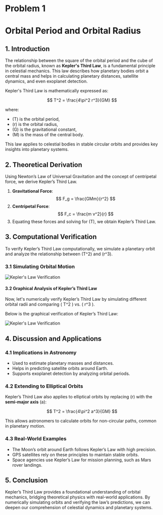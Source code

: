 # Problem 1

# Orbital Period and Orbital Radius

## 1. Introduction

The relationship between the square of the orbital period and the cube of the orbital radius, known as **Kepler's Third Law**, is a fundamental principle in celestial mechanics. This law describes how planetary bodies orbit a central mass and helps in calculating planetary distances, satellite dynamics, and even exoplanet detection.

Kepler's Third Law is mathematically expressed as:

$$
T^2 = \frac{4\pi^2 r^3}{GM}
$$

where:

- \(T\) is the orbital period,
- \(r\) is the orbital radius,
- \(G\) is the gravitational constant,
- \(M\) is the mass of the central body.

This law applies to celestial bodies in stable circular orbits and provides key insights into planetary systems.

## 2. Theoretical Derivation

Using Newton’s Law of Universal Gravitation and the concept of centripetal force, we derive Kepler’s Third Law.

1. **Gravitational Force**:
   $$
   F_g = \frac{GMm}{r^2}
   $$
2. **Centripetal Force**:
   $$
   F_c = \frac{m v^2}{r}
   $$
3. Equating these forces and solving for \(T\), we obtain Kepler’s Third Law.

## 3. Computational Verification

To verify Kepler’s Third Law computationally, we simulate a planetary orbit and analyze the relationship between \(T^2\) and \(r^3\).

### 3.1 Simulating Orbital Motion

<!-- ```python
import numpy as np
import matplotlib.pyplot as plt
import matplotlib.animation as animation

# Constants
G = 6.67430e-11  # Gravitational constant (m^3 kg^-1 s^-2)
M_sun = 1.989e30  # Mass of the Sun (kg)
r = 1.5e11  # 1 AU in meters

# Orbital Period Calculation
T = np.sqrt((4 * np.pi**2 * r**3) / (G * M_sun))
omega = 2 * np.pi / T  # Angular velocity

time_steps = 500

t = np.linspace(0, T, time_steps)
x = r * np.cos(omega * t)
y = r * np.sin(omega * t)

fig, ax = plt.subplots(figsize=(6,6))
ax.set_xlim(-1.2*r, 1.2*r)
ax.set_ylim(-1.2*r, 1.2*r)
ax.set_xlabel("X Position (m)")
ax.set_ylabel("Y Position (m)")
ax.set_title("Planetary Orbit Around the Sun")
ax.plot(0, 0, 'yo', markersize=12, label="Sun")
planet, = ax.plot([], [], 'bo', markersize=8, label="Planet")

def animate(i):
    planet.set_data([x[i]], [y[i]])
    return planet,

ani = animation.FuncAnimation(fig, animate, frames=len(t), interval=20, blit=True)
plt.legend()
plt.show()
``` -->


![Kepler's Law Verification](orbit_motion.png)

#### 3.2 Graphical Analysis of Kepler’s Third Law

Now, let's numerically verify Kepler’s Third Law by simulating different orbital radii and comparing \( T^2 \) vs. \( r^3 \).

<!-- ```python
# Simulating multiple orbital radii and periods
radii = np.linspace(0.5e11, 3e11, 10)  # Varying radii from 0.5 AU to 3 AU
periods = np.sqrt((4 * np.pi**2 * radii**3) / (G * M_sun))

# Plotting T^2 vs r^3
plt.figure(figsize=(6,4))
plt.plot(radii**3, periods**2, 'bo-', label='$T^2$ vs $r^3$')
plt.xlabel('$r^3$ (m^3)')
plt.ylabel('$T^2$ (s^2)')
plt.title("Verification of Kepler's Third Law")
plt.legend()
plt.grid()
plt.show()
``` -->

Below is the graphical verification of Kepler’s Third Law:

![Kepler's Law Verification](kepler_law.png)

## 4. Discussion and Applications

### 4.1 Implications in Astronomy

- Used to estimate planetary masses and distances.
- Helps in predicting satellite orbits around Earth.
- Supports exoplanet detection by analyzing orbital periods.

### 4.2 Extending to Elliptical Orbits

Kepler’s Third Law also applies to elliptical orbits by replacing \(r\) with the **semi-major axis** \(a\):

$$
T^2 = \frac{4\pi^2 a^3}{GM}
$$

This allows astronomers to calculate orbits for non-circular paths, common in planetary motion.

### 4.3 Real-World Examples

- The Moon’s orbit around Earth follows Kepler’s Law with high precision.
- GPS satellites rely on these principles to maintain stable orbits.
- Space agencies use Kepler’s Law for mission planning, such as Mars rover landings.

## 5. Conclusion

Kepler’s Third Law provides a foundational understanding of orbital mechanics, bridging theoretical physics with real-world applications. By numerically simulating orbits and verifying the law’s predictions, we can deepen our comprehension of celestial dynamics and planetary systems.

